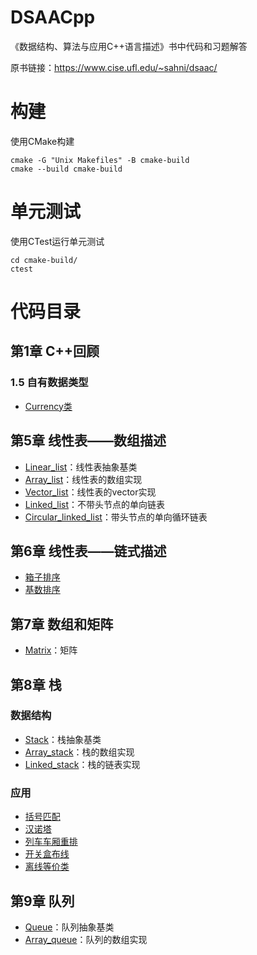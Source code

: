 # DSAACpp
《数据结构、算法与应用C++语言描述》书中代码和习题解答

原书链接：<https://www.cise.ufl.edu/~sahni/dsaac/>

# 构建
使用CMake构建

```shell
cmake -G "Unix Makefiles" -B cmake-build
cmake --build cmake-build
```

# 单元测试
使用CTest运行单元测试

```shell
cd cmake-build/
ctest
```

# 代码目录
## 第1章 C++回顾
### 1.5 自有数据类型
* [Currency类](ch01/Currency.h)

## 第5章 线性表——数组描述
* [Linear_list](ADT/Linear_list.h)：线性表抽象基类
* [Array_list](ADT/Array_list.h)：线性表的数组实现
* [Vector_list](ADT/Vector_list.h)：线性表的vector实现
* [Linked_list](ADT/Linked_list.h)：不带头节点的单向链表
* [Circular_linked_list](ADT/Circular_linked_list.h)：带头节点的单向循环链表

## 第6章 线性表——链式描述
* [箱子排序](ch06/bin_sort.h)
* [基数排序](ch06/radix_sort.h)

## 第7章 数组和矩阵
* [Matrix](ADT/Matrix.h)：矩阵

## 第8章 栈
### 数据结构
* [Stack](ADT/Stack.h)：栈抽象基类
* [Array_stack](ADT/Array_stack.h)：栈的数组实现
* [Linked_stack](ADT/Linked_stack.h)：栈的链表实现

### 应用
* [括号匹配](ch08/parenthesis_matching.cpp)
* [汉诺塔](ch08/towers_of_hanoi.cpp)
* [列车车厢重排](ch08/rearranging_railroad_cars.cpp)
* [开关盒布线](ch08/switch_box_routing.cpp)
* [离线等价类](ch08/offline_equivalence_class.cpp)

## 第9章 队列
* [Queue](ADT/Queue.h)：队列抽象基类
* [Array_queue](ADT/Array_queue.h)：队列的数组实现
